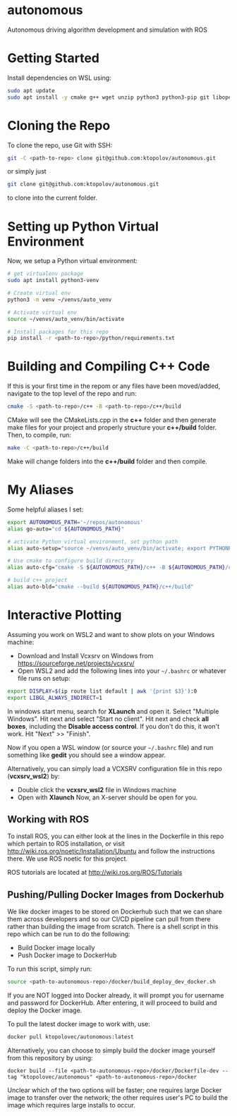# autonomous
Autonomous driving algorithm development and simulation with ROS

# Getting Started
Install dependencies on WSL using:
```bash
sudo apt update
sudo apt install -y cmake g++ wget unzip python3 python3-pip git libopencv-dev clang-tidy
```

# Cloning the Repo
To clone the repo, use Git with SSH:
```bash
git -C <path-to-repo> clone git@github.com:ktopolov/autonomous.git
```
or simply just
```bash
git clone git@github.com:ktopolov/autonomous.git
```
to clone into the current folder.

# Setting up Python Virtual Environment
Now, we setup a Python virtual environment:
```bash
# get virtualenv package
sudo apt install python3-venv

# Create virtual env
python3 -m venv ~/venvs/auto_venv

# Activate virtual env
source ~/venvs/auto_venv/bin/activate

# Install packages for this repo
pip install -r <path-to-repo>/python/requirements.txt
```

# Building and Compiling C++ Code
If this is your first time in the repom or any files have been moved/added, navigate to the top level of the repo and run:
```bash
cmake -S <path-to-repo>/c++ -B <path-to-repo>/c++/build
```
CMake will see the CMakeLists.cpp in the **c++** folder and then generate make files for your project and properly structure your **c++/build** folder. Then, to compile, run:
```bash
make -C <path-to-repo>/c++/build
```
Make will change folders into the **c++/build** folder and then compile.

# My Aliases
Some helpful aliases I set:
```bash
export AUTONOMOUS_PATH='~/repos/autonomous'
alias go-auto="cd ${AUTONOMOUS_PATH}"

# activate Python virtual environment, set python path
alias auto-setup="source ~/venvs/auto_venv/bin/activate; export PYTHONPATH=${AUTONOMOUS_PATH}/python"

# Use cmake to configure build directory
alias auto-cfg="cmake -S ${AUTONOMOUS_PATH}/c++ -B ${AUTONOMOUS_PATH}/c++/build"

# build c++ project
alias auto-bld="cmake --build ${AUTONOMOUS_PATH}/c++/build"
```

# Interactive Plotting
Assuming you work on WSL2 and want to show plots on your Windows machine:
*  Download and Install Vcxsrv on Windows from https://sourceforge.net/projects/vcxsrv/
*  Open WSL2 and add the following lines into your `~/.bashrc` or whatever file runs on setup:
```bash
export DISPLAY=$(ip route list default | awk '{print $3}'):0
export LIBGL_ALWAYS_INDIRECT=1
```

In windows start menu, search for **XLaunch** and open it. Select "Multiple Windows". Hit next and select "Start no client". Hit next and check **all boxes**, including the **Disable access control**. If you don't do this, it won't work. Hit "Next" >> "Finish".

Now if you open a WSL window (or source your `~/.bashrc` file) and run something like **gedit** you should see a window appear.

Alternatively, you can simply load a VCXSRV configuration file in this repo (**vcxsrv_wsl2**) by:
*  Double click the **vcxsrv_wsl2** file in Windows machine
*  Open with **Xlaunch**
Now, an X-server should be open for you.

## Working with ROS
To install ROS, you can either look at the lines in the Dockerfile in this repo which pertain to ROS installation, or visit http://wiki.ros.org/noetic/Installation/Ubuntu and follow the instructions there. We use ROS noetic for this project.

ROS tutorials are located at http://wiki.ros.org/ROS/Tutorials

## Pushing/Pulling Docker Images from Dockerhub
We like docker images to be stored on Dockerhub such that we can share them across developers and so our CI/CD pipeline can pull from there rather than building the image from scratch. There is a shell script in this repo which can be run to do the following:
*  Build Docker image locally
*  Push Docker image to DockerHub

To run this script, simply run:
```bash
source <path-to-autonomous-repo>/docker/build_deploy_dev_docker.sh
```
If you are NOT logged into Docker already, it will prompt you for username and password for DockerHub. After entering, it will proceed to build and deploy the Docker image.

To pull the latest docker image to work with, use:
```bash
docker pull ktopolovec/autonomous:latest
```
Alternatively, you can choose to simply build the docker image yourself from this repository by using:
```
docker build --file <path-to-autonomous-repo>/docker/Dockerfile-dev --tag "ktopolovec/autonomous" <path-to-autonomous-repo>/docker
```
Unclear which of the two options will be faster; one requires large Docker image to transfer over the network; the other requires user's PC to build the image which requires large installs to occur.

